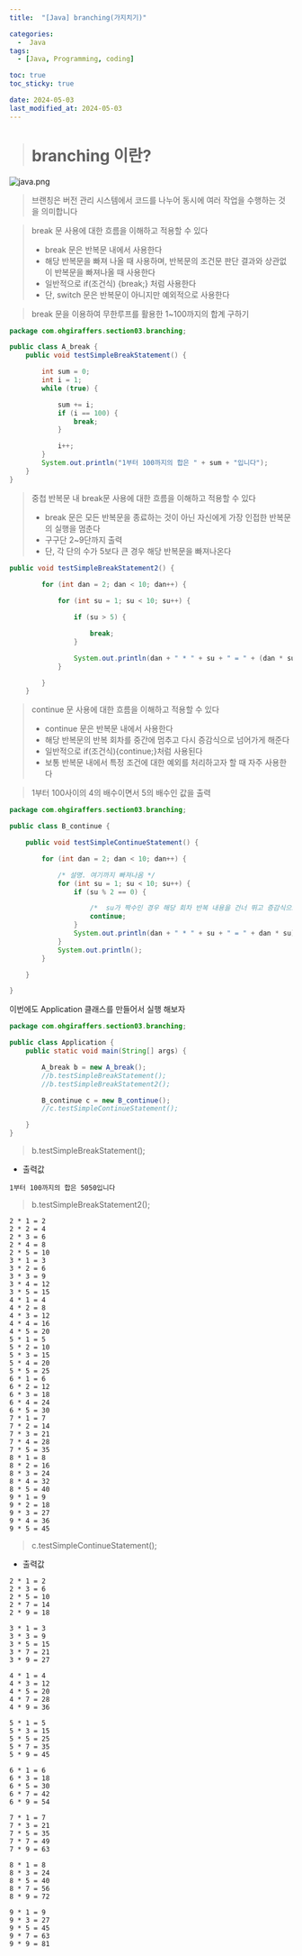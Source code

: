 ```yaml
---
title:  "[Java] branching(가지치기)" 

categories:
  -  Java
tags:
  - [Java, Programming, coding]

toc: true
toc_sticky: true

date: 2024-05-03
last_modified_at: 2024-05-03
---
```


> # branching 이란?

![java.png](..%2Fassets%2Fimg%2Fjava.png)

> 브랜칭은 버전 관리 시스템에서 코드를 나누어 동시에 여러 작업을 수행하는 것을 의미합니다

> break 문 사용에 대한 흐름을 이해하고 적용할 수 있다
> - break 문은 반복문 내에서 사용한다
> - 해당 반복문을 빠져 나올 때 사용하며, 반복문의 조건문 판단 결과와 상관없이 반복문을 빠져나올 때 사용한다
> - 일반적으로 if(조건식) {break;} 처럼 사용한다
> - 단, switch 문은 반복문이 아니지만 예외적으로 사용한다

> break 문을 이용하여 무한루프를 활용한 1~100까지의 합계 구하기

~~~java
package com.ohgiraffers.section03.branching;

public class A_break {
    public void testSimpleBreakStatement() {

        int sum = 0;
        int i = 1;
        while (true) {

            sum += i;
            if (i == 100) {
                break;
            }

            i++;
        }
        System.out.println("1부터 100까지의 합은 " + sum + "입니다");
    }
}
~~~

> 중첩 반복문 내 break문 사용에 대한 흐름을 이해하고 적용할 수 있다
> - break 문은 모든 반복문을 종료하는 것이 아닌 자신에게 가장 인접한 반복문의 실행을 멈춘다
> - 구구단 2~9단까지 출력
> - 단, 각 단의 수가 5보다 큰 경우 해당 반복문을 빠져나온다

~~~java
public void testSimpleBreakStatement2() {
    
        for (int dan = 2; dan < 10; dan++) {

            for (int su = 1; su < 10; su++) {

                if (su > 5) {

                    break;
                }

                System.out.println(dan + " * " + su + " = " + (dan * su));
            }

        }
    }
~~~

> continue 문 사용에 대한 흐름을 이해하고 적용할 수 있다
> - continue 문은 반복문 내에서 사용한다
> - 해당 반복문의 반복 회차를 중간에 멈추고 다시 증감식으로 넘어가게 해준다
> - 일반적으로 if(조건식){continue;}처럼 사용된다
> - 보통 반복문 내에서 특정 조건에 대한 예외를 처리하고자 할 때 자주 사용한다

> 1부터 100사이의 4의 배수이면서 5의 배수인 값을 출력

~~~java
package com.ohgiraffers.section03.branching;

public class B_continue {

    public void testSimpleContinueStatement() {

        for (int dan = 2; dan < 10; dan++) {

            /* 설명. 여기까지 빠져나옴 */
            for (int su = 1; su < 10; su++) {
                if (su % 2 == 0) {

                    /*  su가 짝수인 경우 해당 회차 반복 내용을 건너 뛰고 증감식으로 이동 */
                    continue;
                }
                System.out.println(dan + " * " + su + " = " + dan * su);
            }
            System.out.println();
        }

    }

}
~~~

이번에도 Application 클래스를 만들어서 실행 해보자

~~~java
package com.ohgiraffers.section03.branching;

public class Application {
    public static void main(String[] args) {

        A_break b = new A_break();
        //b.testSimpleBreakStatement();
        //b.testSimpleBreakStatement2();

        B_continue c = new B_continue();
        //c.testSimpleContinueStatement();

    }
}
~~~

> b.testSimpleBreakStatement();

- 출력값

~~~
1부터 100까지의 합은 5050입니다
~~~

> b.testSimpleBreakStatement2();

~~~
2 * 1 = 2
2 * 2 = 4
2 * 3 = 6
2 * 4 = 8
2 * 5 = 10
3 * 1 = 3
3 * 2 = 6
3 * 3 = 9
3 * 4 = 12
3 * 5 = 15
4 * 1 = 4
4 * 2 = 8
4 * 3 = 12
4 * 4 = 16
4 * 5 = 20
5 * 1 = 5
5 * 2 = 10
5 * 3 = 15
5 * 4 = 20
5 * 5 = 25
6 * 1 = 6
6 * 2 = 12
6 * 3 = 18
6 * 4 = 24
6 * 5 = 30
7 * 1 = 7
7 * 2 = 14
7 * 3 = 21
7 * 4 = 28
7 * 5 = 35
8 * 1 = 8
8 * 2 = 16
8 * 3 = 24
8 * 4 = 32
8 * 5 = 40
9 * 1 = 9
9 * 2 = 18
9 * 3 = 27
9 * 4 = 36
9 * 5 = 45
~~~

> c.testSimpleContinueStatement();

- 출력값

~~~
2 * 1 = 2
2 * 3 = 6
2 * 5 = 10
2 * 7 = 14
2 * 9 = 18

3 * 1 = 3
3 * 3 = 9
3 * 5 = 15
3 * 7 = 21
3 * 9 = 27

4 * 1 = 4
4 * 3 = 12
4 * 5 = 20
4 * 7 = 28
4 * 9 = 36

5 * 1 = 5
5 * 3 = 15
5 * 5 = 25
5 * 7 = 35
5 * 9 = 45

6 * 1 = 6
6 * 3 = 18
6 * 5 = 30
6 * 7 = 42
6 * 9 = 54

7 * 1 = 7
7 * 3 = 21
7 * 5 = 35
7 * 7 = 49
7 * 9 = 63

8 * 1 = 8
8 * 3 = 24
8 * 5 = 40
8 * 7 = 56
8 * 9 = 72

9 * 1 = 9
9 * 3 = 27
9 * 5 = 45
9 * 7 = 63
9 * 9 = 81
~~~

